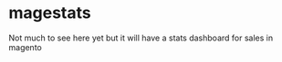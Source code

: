 magestats
=========

Not much to see here yet but it will have a stats dashboard for sales in magento
